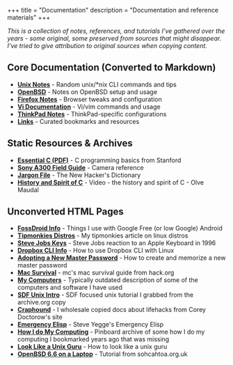 +++
title = "Documentation"
description = "Documentation and reference materials"
+++

*This is a collection of notes, references, and tutorials I've gathered over the years - some original, some preserved from sources that might disappear. I've tried to give attribution to original sources when copying content.*

## Core Documentation (Converted to Markdown)

- **[Unix Notes](/docs/unix-notes/)** - Random unix/*nix CLI commands and tips
- **[OpenBSD](/docs/openbsd/)** - Notes on OpenBSD setup and usage  
- **[Firefox Notes](/docs/firefox/)** - Browser tweaks and configuration
- **[Vi Documentation](/docs/vi/)** - Vi/vim commands and usage
- **[ThinkPad Notes](/docs/thinkpad/)** - ThinkPad-specific configurations
- **[Links](/docs/links/)** - Curated bookmarks and resources

## Static Resources & Archives

- **[Essential C (PDF)](/docs/EssentialC.pdf)** - C programming basics from Stanford
- **[Sony A300 Field Guide](/docs/sonyA300.pdf)** - Camera reference
- **[Jargon File](/docs/jargon-4.4.7/html/)** - The New Hacker's Dictionary
- **[History and Spirit of C](/media/video/History_and_Spirit_of_C_-Olve_Maudal.mp4)** - Video - the history and spirit of C - Olve Maudal

## Unconverted HTML Pages

- **[FossDroid Info](/docs/fossdroid.html)** - Things I use with Google Free (or low Google) Android
- **[Tipmonkies Distros](/docs/tipmonkies-distros.html)** - My tipmonkies article on linux distros
- **[Steve Jobs Keys](/docs/stevekeys.html)** - Steve Jobs reaction to an Apple Keyboard in 1996
- **[Dropbox CLI Info](/docs/dropbox.html)** - How to use Dropbox CLI with Linux
- **[Adopting a New Master Password](/docs/new-master-password.html)** - How to create and memorize a new master password
- **[Mac Survival](/docs/mac-survival.html)** - mc's mac survival guide from hack.org
- **[My Computers](/docs/computers.html)** - Typically outdated description of some of the computers and software I have used
- **[SDF Unix Intro](/docs/sdf-unix-intro.html)** - SDF focused unix tutorial I grabbed from the archive.org copy
- **[Craphound](/docs/craphound/index.html)** - I wholesale copied docs about lifehacks from Corey Doctorow's site
- **[Emergency Elisp](/docs/emergency_elisp.html)** - Steve Yegge's Emergency Elisp
- **[How I do My Computing](/docs/hipsternews-computing.html)** - Pinboard archive of some how I do my computing I bookmarked years ago that was missing
- **[Look Like a Unix Guru](/docs/look_like_a_unix_guru.html)** - How to look like a unix guru
- **[OpenBSD 6.6 on a Laptop](/docs/openbsd66_on_laptop.html)** - Tutorial from sohcahtoa.org.uk